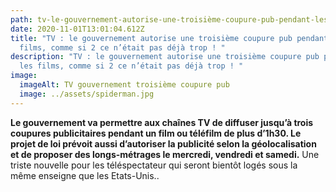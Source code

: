 ```yaml
---
path: tv-le-gouvernement-autorise-une-troisième-coupure-pub-pendant-les-films
date: 2020-11-01T13:01:04.612Z
title: "TV : le gouvernement autorise une troisième coupure pub pendant les
  films, comme si 2 ce n’était pas déjà trop ! "
description: "TV : le gouvernement autorise une troisième coupure pub pendant
  les films, comme si 2 ce n’était pas déjà trop ! "
image:
  imageAlt: TV gouvernement troisième coupure pub
  image: ../assets/spiderman.jpg
---
```

**Le gouvernement va permettre aux chaînes TV de diffuser jusqu’à trois coupures publicitaires pendant un film ou téléfilm de plus d’1h30. Le projet de loi prévoit aussi d’autoriser la publicité selon la géolocalisation et de proposer des longs-métrages le mercredi, vendredi et samedi.** Une triste nouvelle pour les téléspectateur qui seront bientôt logés sous la même enseigne que les Etats-Unis..